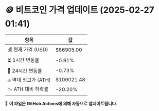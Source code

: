 # 🪙 비트코인 가격 업데이트 (2025-02-27 01:41)

| 항목                | 값 |
|--------------------|----------------|
| 💰 현재 가격 (USD) | $86905.00 |
| ⏳ 1시간 변동률    | -0.91% |
| 📆 24시간 변동률   | -0.73% |
| 🔝 역대 최고가 (ATH) | $109021.48 |
| 📉 ATH 대비 하락률 | -20.20% |

🔄 **이 파일은 GitHub Actions에 의해 자동으로 업데이트됩니다.**
